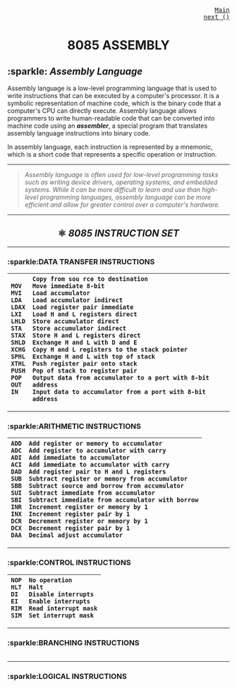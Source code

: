 <p align="right">
<kbd>
<a href="https://github.com/Sid-WC121/Microprocessor-and-Microcontroller" >Main</a><br>
</kbd>
<kbd>
<a href="https://github.com/Sid-WC121/Microprocessor-and-Microcontroller" >next ()</a>
</kbd>
<br>
<h1 align="center"> 8085 ASSEMBLY </h1>
<h2> :sparkle: <em>Assembly Language</em> </h2>
<p>Assembly language is a low-level programming language that is used to write instructions that can be executed by a computer's processor. It is a symbolic representation of machine code, which is the binary code that a computer's CPU can directly execute. Assembly language allows programmers to write human-readable code that can be converted into machine code using an <i><b>assembler</b></i>, a special program that translates assembly language instructions into binary code.</p>
<p>In assembly language, each instruction is represented by a mnemonic, which is a short code that represents a specific operation or instruction.</p>

***
>_Assembly language is often used for low-level programming tasks such as writing device drivers, operating systems, and embedded systems. While it can be more difficult to learn and use than high-level programming languages, assembly language can be more efficient and allow for greater control over a computer's hardware._
***

<h2 align="center"> ⚛️ <em>8085 INSTRUCTION SET</em> </h2>

***
<h3>:sparkle:DATA TRANSFER INSTRUCTIONS</h3>

| `MOV` <br >`MVI` <br> `LDA` <br> `LDAX` <br> `LXI` <br> `LHLD` <br> `STA` <br> `STAX` <br> `SHLD` <br> `XCHG` <br> `SPHL` <br> `XTHL` <br> `PUSH` <br> `POP` <br> `OUT` <br> `IN`| `Copy from sou rce to destination` <br> `Move immediate 8-bit` <br> `Load accumulator` <br> `Load accumulator indirect` <br> `Load register pair immediate` <br> `Load H and L registers direct` <br> `Store accumulator direct` <br> `Store accumulator indirect` <br> `Store H and L registers direct` <br> `Exchange H and L with D and E` <br> `Copy H and L registers to the stack pointer` <br> `Exchange H and L with top of stack` <br> `Push register pair onto stack` <br> `Pop of stack to register pair` <br> `Output data from accumulator to a port with 8-bit address` <br> `Input data to accumulator from a port with 8-bit address`|
| :---        |    :---   |
***

<h3>:sparkle:ARITHMETIC INSTRUCTIONS</h3>

| `ADD` <br >`ADC` <br> `ADI` <br> `ACI` <br> `DAD` <br> `SUB` <br> `SBB` <br> `SUI` <br> `SBI` <br> `INR` <br> `INX` <br> `DCR` <br> `DCX` <br> `DAA`| `Add register or memory to accumulator` <br >`Add register to accumulator with carry` <br> `Add immediate to accumulator` <br> `Add immediate to accumulator with carry` <br> `Add register pair to H and L registers` <br> `Subtract register or memory from accumulator` <br> `Subtract source and borrow from accumulator` <br> `Subtract immediate from accumulator` <br> `Subtract immediate from accumulator with borrow` <br> `Increment register or memory by 1` <br> `Increment register pair by 1` <br> `Decrement register or memory by 1` <br> `Decrement register pair by 1` <br> `Decimal adjust accumulator`|
| :---        |    :---   |

***
<h3>:sparkle:CONTROL INSTRUCTIONS</h3>

| `NOP` <br >`HLT` <br> `DI` <br> `EI` <br> `RIM` <br> `SIM` | `No operation` <br >`Halt` <br> `Disable interrupts` <br> `Enable interrupts` <br> `Read interrupt mask` <br> `Set interrupt mask` |
| :---        |    :---   |

***
<h3>:sparkle:BRANCHING INSTRUCTIONS</h3>

|             |           |
| :---        |    :---   |

***
<h3>:sparkle:LOGICAL INSTRUCTIONS</h3>

|             |           |
| :---        |    :---   |

